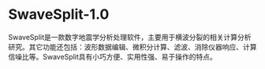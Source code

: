 # SwaveSplit-1.0
SwaveSplit是一款数字地震学分析处理软件，主要用于横波分裂的相关计算分析研究。其它功能还包括：波形数据编辑、微积分计算、滤波、消除仪器响应、计算信噪比等。SwaveSplit具有小巧方便、实用性强、易于操作的特点。
